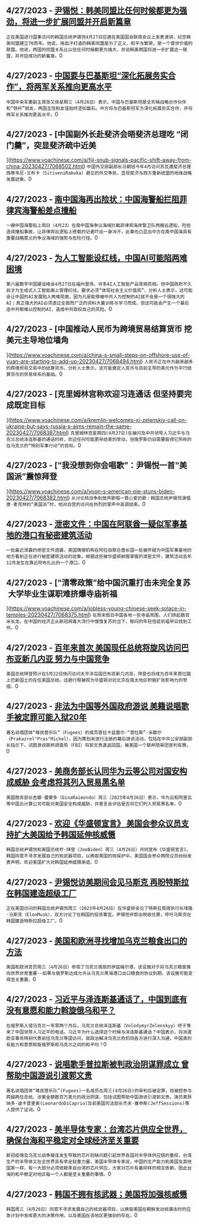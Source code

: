 
  ## 4/27/2023 - [尹锡悦：韩美同盟比任何时候都更为强劲，将进一步扩展同盟并开启新篇章](https://www.voachinese.com/a/us-rok-alliance-freedom-yoon-suk-yeol-congress-20230427/7069162.html)
 ```正在美国进行国事访问的韩国总统尹锡悦4月27日应邀在美国国会联席会议上发表演讲，纪念韩美同盟建立70周年。他说，用血汗打造的韩美同盟是为了正义、和平与繁荣，是一个普世价值的联盟。他说，两国的同盟关系比以往任何时候都更为强大，并说韩美两国将进一步扩展这一联盟，并开启成功的新篇章。```0
  ## 4/27/2023 - [中国要与巴基斯坦“深化拓展务实合作”，将两军关系推向更高水平](https://www.voachinese.com/a/china-to-deepen-and-expand-military-ties-with-pakistan-20230427/7068920.html)
 ```中国中央军委副主席张又侠星期三（4月26日）表示，中国与巴基斯坦是全天候战略合作伙伴和“铁杆”朋友，两国互信和友谊始终坚如磐石。中方将与巴基斯坦军方深化拓展务实合作，并将两军关系推向更高水平。```0
  ## 4/27/2023 - [中国副外长赴斐济会晤斐济总理吃 “闭门羹”，突显斐济疏中近美

](https://www.voachinese.com/a/fiji-snub-signals-pacific-shift-away-from-china-20230427/7068502.html)
 ```中国外交部副部长马朝旭今年4月访问苏瓦遭斐济总理西蒂韦尼·兰布卡（SitiveniRabuka）避见的外交争执，显现斐济与西方重新结盟的地缘战略发展迹象。```0
  ## 4/27/2023 - [南中国海再出险状：中国海警船拦阻菲律宾海警船差点撞船](https://www.voachinese.com/a/tense-face-off-philippines-confronts-china-over-sea-claims-042723/7068785.html)
 ```一艘中国海警船上周日（4月23）在南中国海争议海域拦截菲律宾海岸警卫队两艘巡逻船，险些造成撞船事故，让菲律宾巡逻船上搭载的记者吓出一身冷汗，此事也凸显出中方在南中国海具有重要战略意义的争议海域的强势与危险行径。```0
  ## 4/27/2023 - [为人工智能设红线，中国AI可能陷两难困境](https://www.voachinese.com/a/chinese-ai-used-by-the-ccp-may-be-in-a-dilemma/7068717.html)
 ```第六届数字中国建设峰会4月27日在福州登场，许多AI人工智能产品竞相亮相。但中国政府不久前才为生成式人工智能画上管理红线，要求必须“体现社会主义价值观”，分析人士表示，这可能会让中国的AI发展陷入两难局面，因为凡是能够被中共人为控制的AI就不会是一个很强大的AI；真正强大的AI必须透过全面而广泛的资料大量训练与学习而成，但这可能会产生一个最后连中共都难以控制的AI，造成中共政权自己的风险。```0
  ## 4/27/2023 - [中国推动人民币为跨境贸易结算货币 挖美元主导地位墙角

](https://www.voachinese.com/a/china-s-small-steps-on-offshore-use-of-yuan-are-starting-to-add-up-20230427/7068494.html)
 ```人民币正在作为越来越多的跨境贸易交易中的结算货币。分析人士表示，这可能奠定人民币与目前主导的美元作为平行结算货币的贸易体系的基础。```0
  ## 4/27/2023 - [克里姆林宫称欢迎习连通话 但坚持要完成既定目标





](https://www.voachinese.com/a/kremlin-welcomes-xi-zelenskiy-call-on-ukraine-but-says-russia-s-aims-remain-the-same-20230427/7068387.html)
 ```克里姆林宫星期四(4月27日)在被问及中共领导人习近平与乌克兰总统泽连斯基的通话时称，欢迎任何可能更早结束的举动，但俄罗斯仍旧需要取得它所称的在乌克兰的“特别军事行动”的目标。```0
  ## 4/27/2023 - [“我没想到你会唱歌”：尹锡悦一首“美国派”震惊拜登



](https://www.voachinese.com/a/yoon-s-american-pie-stuns-biden-20230427/7068382.html)
 ```从讨论核战争到放声歌唱一首心爱的歌：韩国总统尹锡悦演唱唐·麦克林的“美国派”时，他对白宫的访问在热烈的掌声中高调结束。```0
  ## 4/27/2023 - [泄密文件：中国在阿联酋一疑似军事基地的港口有秘密建筑活动](https://www.voachinese.com/a/secret-construction-activity-seen-at-suspected-chinese-military-site-in-uae-042722/7068533.html)
 ```一批最近泄露的绝密文件透露，美国情报机构在阿拉伯联合酋长国一处被怀疑为中国军事基地的地方看到正在进行秘密建筑活动的迹象。根据这些被华盛顿邮报掌握的泄密文件，建筑活动去年12月发生在靠近阿布扎比的一个港口。```0
  ## 4/27/2023 - [“清零政策”给中国沉重打击未完全复苏  大学毕业生谋职难挤爆寺庙祈福



](https://www.voachinese.com/a/jobless-young-chinese-seek-solace-in-temples-20230427/7068375.html)
 ```在周末假日中国各地一些寺庙周围，人们排起数百米长龙。在中国的经济正从新冠病毒大流行中慢慢复苏的当下，郁闷的年轻信徒祈福早日找到工作。```0
  ## 4/27/2023 - [百年来首次 美国现任总统将旋风访问巴布亚新几内亚 努力与中国竞争](https://www.voachinese.com/a/biden-unprecedented-visit-papua-new-guinea-20230427/7068347.html)
 ```美国总统拜登预计在5月22日快闪访问太平洋岛国巴布亚新几内亚，拜登也将成为百年来首位踏上巴新国土的在任美国总统。这趟行程被视为华盛顿对抗北京在南太地区积极扩张影响力的举措。```0
  ## 4/27/2023 - [非法为中国等外国政府游说 美籍说唱歌手被定罪可能入狱20年](https://www.voachinese.com/a/us-entertainer-convicted-for-helping-china-lobby-us-government-20230427/7068322.html)
 ```著名说唱团体“难民营乐队”（Fugees）的成员普拉卡兹雷尔·“普拉斯”·米歇尔（Prakazrel"Pras"Michel），因为策划未进行注册的幕后游说活动，包括在中共公安部副部长指示下，试图游说联邦调查局（FBI）将郭文贵遣返回国，被美国一个联邦陪审团宣判有罪。```0
  ## 4/27/2023 - [美商务部长认同华为云等公司对国安构成威胁 会考虑将其列入贸易黑名单](https://www.voachinese.com/a/us-commerce-secretary-agrees-that-china-cloud-service-poses-threat-20230427/7068311.html)
 ```美国商务部长吉娜·雷蒙多（GinaRaimondo）周三（2023年4月26日）表示，华为云和阿里云等中国云计算公司可能对美国安全构成威胁，并誓言会评估是否将它们列入贸易黑名单。```0
  ## 4/27/2023 - [欢迎《华盛顿宣言》 美国会参众议员支持扩大美国给予韩国延伸核威慑](https://www.voachinese.com/a/south-korea-president-yoon-us-congress-20230427/7068283.html)
 ```韩国总统尹锡悦和美国总统乔·拜登（JoeBiden）周三（4月26日）共同宣布《华盛顿宣言》，韩国同意不寻求发展自己的核武器项目，以换取美国的核保护伞。美国国会参众两院议员纷纷发表声明，欢迎美国扩大对韩国延伸威慑承诺。```0
  ## 4/27/2023 - [尹锡悦访美期间会见马斯克 再盼特斯拉在韩国建造超级工厂](https://www.voachinese.com/a/south-korea-yoon-meets-musk-for-business-opportunity-20230427/7068271.html)
 ```正在美国访问的韩国总统尹锡悦周三（2023年4月26日）在华盛顿会见了特斯拉首席执行长埃隆·马斯克（ElonMusk），双方讨论了在韩国的投资事宜。尹锡悦并祭出税收优惠，呼吁马斯克在韩国建造特斯拉超级工厂。```0
  ## 4/27/2023 - [美国和欧洲寻找增加乌克兰粮食出口的方法](https://www.voachinese.com/a/us-europe-look-for-ways-to-increase-ukraine-grain-exports-20230426/7068166.html)
 ```美国和欧洲官员周三（4月26日）参观了乌克兰南部的伊兹梅尔港，该设施对于将乌克兰粮食推向世界非常重要--如果与俄罗斯达成允许从乌克兰黑海港口出口粮食的协议到期，该设施可能变得至关重要。```0
  ## 4/27/2023 - [习近平与泽连斯基通话了，中国到底有没有意愿和能力斡旋俄乌和平？](https://www.voachinese.com/a/xi-zelensky-call-20230426/7068162.html)
 ```在俄罗斯入侵乌克兰一年零两个月后，乌克兰总统泽连斯基（VolodymyrZelenskyy）终于等来了中国领导人习近平的电话。习近平为什么选择这个时候与泽连斯基通话？中国表示，将派遣欧亚事务特别代表前往乌克兰等国访问，就政治解决乌克兰危机同各方进行深入沟通，中国真的有能力和意愿斡旋俄罗斯和乌克兰之间的和平吗？```0
  ## 4/27/2023 - [说唱歌手普拉斯被判政治阴谋罪成立 曾帮助中国游说引渡郭文贵](https://www.voachinese.com/a/fugees-rapper-pras-found-guilty-of-political-conspiracy-20230426/7068180.html)
 ```著名说唱团体“难民营乐队”(Fugees)一名成员在周三(4月26日)的审判后被定罪，他被控参与跨越两任总统、涉案金额数百万美元的政治阴谋，包括试图帮助中国游说引渡郭文贵。演员莱昂纳多·迪卡普里奥(LeonardoDiCaprio)及前美国司法部长杰夫·塞申斯(JeffSessions)等人提供了证词。```0
  ## 4/27/2023 - [美半导体专家：台湾芯片供应全世界，确保台海和平稳定对全球经济至关重要](https://www.voachinese.com/a/taiwan-conflict-could-impact-global-economy-due-to-chips-supply-chain-disruptions-according-to-experts-20230426/7067813.html)
 ```新冠疫情及乌克兰战争接连发生导致的芯片短缺问题引起世界各国对半导体供应链的重视，台湾生产的半导体又在全世界具有举足轻重力量，美国半导体专家说，中国的生产能力和美国及其他国家一样，有一大部分必须依赖来自台湾的芯片供应，大家对芯片有着同样的相互依赖，因此台海的和平稳定对地区每一个人都是至关重要的事情。```0
  ## 4/27/2023 - [韩国不拥有核武器；美国将加强核威慑](https://www.voachinese.com/a/no-south-korean-nuclear-weapons-us-will-increase-deterrence-20230426/7067782.html)
 ```韩国周三（4月26日）同意不寻求发展自己的核武器项目，以换取美国在朝鲜发动核袭击时的应急计划中发挥更大的决策作用，以及美国在该地区更强劲的存在。```0